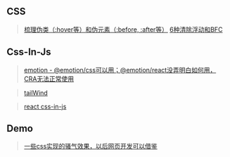 ## CSS
> [梳理伪类（:hover等）和伪元素（:before, :after等）](https://juejin.cn/post/6976646049456717838)
> [6种清除浮动和BFC](https://juejin.cn/post/6982179919597928485)

## Css-In-Js
> [emotion - @emotion/css可以用；@emotion/react没弄明白如何用，CRA无法正常使用](https://emotion.sh/docs/introduction)

> [tailWind](https://tailwindcss.com/docs/guides/create-react-app)

> [react css-in-js](https://juejin.cn/post/6935245880568053791)

## Demo
> [一些css实现的骚气效果，以后网页开发可以借鉴](https://zhuanlan.zhihu.com/p/158672754)